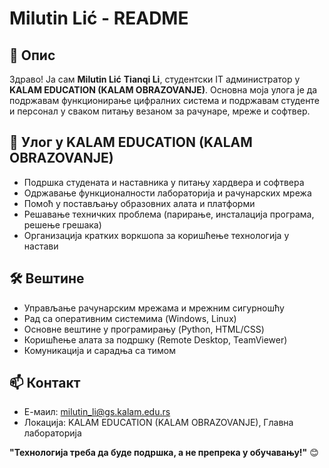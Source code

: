 # Milutin Lić - README

## 👋 Опис

Здраво! Ја сам **Milutin Lić** **Tianqi Li**, студентски IT администратор у **KALAM EDUCATION (KALAM OBRAZOVANJE)**. Основна моја улога је да подржавам функционирање цифралних система и подржавам студенте и персонал у сваком питању везаном за рачунаре, мреже и софтвер.

## 💼 Улог у KALAM EDUCATION (KALAM OBRAZOVANJE)

- Подршка студената и наставника у питању хардвера и софтвера
- Одржавање функционалности лабораторија и рачунарских мрежа
- Помоћ у постављању образовних алата и платформи
- Решавање техничких проблема (парирање, инсталација програма, решење грешака)
- Организација кратких воркшопа за коришћење технологија у настави

## 🛠️ Вештине

- Управљање рачунарским мрежама и мрежним сигурношћу
- Рад са оперативним системима (Windows, Linux)
- Основне вештине у програмирању (Python, HTML/CSS)
- Коришћење алата за подршку (Remote Desktop, TeamViewer)
- Комуникација и сарадња са тимом

## 📫 Контакт

- Е-маил: milutin_li@gs.kalam.edu.rs
- Локација: KALAM EDUCATION (KALAM OBRAZOVANJE), Главна лабораторија

**"Технологија треба да буде подршка, а не препрека у обучавању!"** 😊
